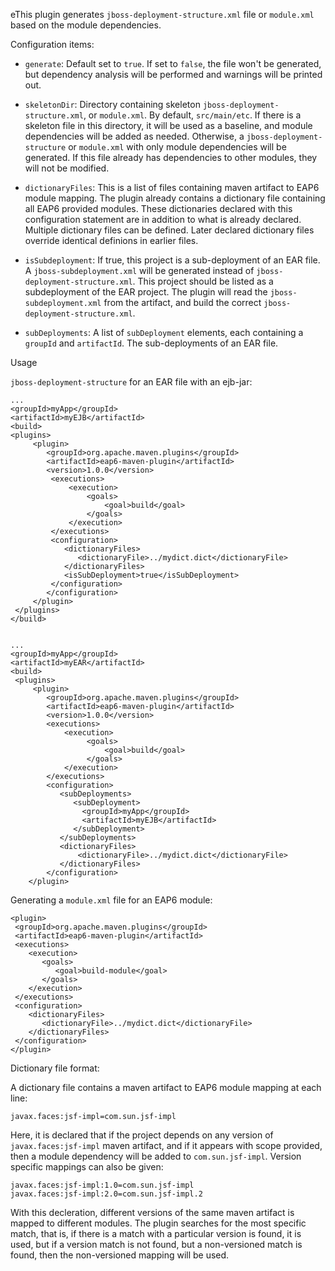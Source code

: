 eThis plugin generates `jboss-deployment-structure.xml` file or
`module.xml` based on the module dependencies.

Configuration items:

 - `generate`: Default set to `true`. If set to
   `false`, the file won't be generated, but dependency analysis will be
   performed and warnings will be printed out.

 - `skeletonDir`: Directory containing skeleton
   `jboss-deployment-structure.xml`, or `module.xml`. By default,
   `src/main/etc`. If there is a skeleton file in this
   directory, it will be used as a baseline, and module dependencies
   will be added as needed. Otherwise, a `jboss-deployment-structure` or
   `module.xml` with only module dependencies will be generated. If this
   file already has dependencies to other modules, they will not be
   modified.

 - `dictionaryFiles`: This is a list of files containing maven
   artifact to EAP6 module mapping. The plugin already contains a
   dictionary file containing all EAP6 provided modules. These
   dictionaries declared with this configuration statement are in
   addition to what is already declared. Multiple dictionary files can
   be defined. Later declared dictionary files override identical
   definions in earlier files.
   
 - `isSubdeployment`: If true, this project is a sub-deployment of an
   EAR file. A `jboss-subdeployment.xml` will be generated instead of
   `jboss-deployment-structure.xml`. This project should be listed as a
   subdeployment of the EAR project. The plugin will read the
   `jboss-subdeployment.xml` from the artifact, and build the correct
   `jboss-deployment-structure.xml`.

 - `subDeployments`: A list of `subDeployment` elements, each containing a
   `groupId` and `artifactId`. The sub-deployments of an EAR file. 


Usage 

`jboss-deployment-structure` for an EAR file with an ejb-jar:

    ...
    <groupId>myApp</groupId>
    <artifactId>myEJB</artifactId>
    <build>
    <plugins>
         <plugin>
            <groupId>org.apache.maven.plugins</groupId>
            <artifactId>eap6-maven-plugin</artifactId>
            <version>1.0.0</version>
             <executions>
                 <execution>
                     <goals>
                         <goal>build</goal>
                     </goals>
                 </execution>
             </executions>
             <configuration>
                <dictionaryFiles>
                   <dictionaryFile>../mydict.dict</dictionaryFile>
                </dictionaryFiles>
                <isSubDeployment>true</isSubDeployment>
             </configuration>
            </configuration>
         </plugin>
     </plugins>
    </build>


    ...
    <groupId>myApp</groupId>
    <artifactId>myEAR</artifactId>
    <build>
     <plugins>
         <plugin>
            <groupId>org.apache.maven.plugins</groupId>
            <artifactId>eap6-maven-plugin</artifactId>
            <version>1.0.0</version>
            <executions>
                <execution>
                     <goals>
                         <goal>build</goal>
                     </goals>
                </execution>
            </executions>
            <configuration>
               <subDeployments>
                  <subDeployment>
                    <groupId>myApp</groupId>
                    <artifactId>myEJB</artifactId>
                  </subDeployment>
               </subDeployments>
               <dictionaryFiles>
                   <dictionaryFile>../mydict.dict</dictionaryFile>
               </dictionaryFiles>
            </configuration>
        </plugin>

Generating a `module.xml` file for an EAP6 module:

    <plugin>
     <groupId>org.apache.maven.plugins</groupId>
     <artifactId>eap6-maven-plugin</artifactId>
     <executions>
        <execution>
           <goals>
              <goal>build-module</goal>
           </goals>
        </execution>
     </executions>
     <configuration>
        <dictionaryFiles>
           <dictionaryFile>../mydict.dict</dictionaryFile>
        </dictionaryFiles>
     </configuration>
    </plugin>


Dictionary file format:

A dictionary file contains a maven artifact to EAP6 module mapping at
each line:

    javax.faces:jsf-impl=com.sun.jsf-impl

Here, it is declared that if the project depends on any version of
`javax.faces:jsf-impl` maven artifact, and if it appears with scope
provided, then a module dependency will be added to
`com.sun.jsf-impl`. Version specific mappings can also be given:

    javax.faces:jsf-impl:1.0=com.sun.jsf-impl
    javax.faces:jsf-impl:2.0=com.sun.jsf-impl.2
 
With this decleration, different versions of the same maven
artifact is mapped to different modules. The plugin searches for
the most specific match, that is, if there is a match with a
particular version is found, it is used, but if a version match is
not found, but a non-versioned match is found, then the
non-versioned mapping will be used.

